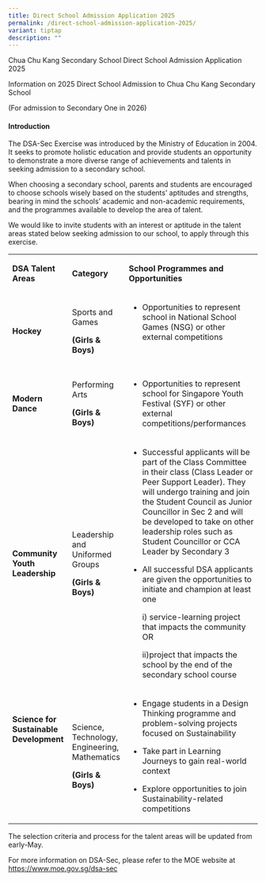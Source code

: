 ```yaml
---
title: Direct School Admission Application 2025
permalink: /direct-school-admission-application-2025/
variant: tiptap
description: ""
---
```

<p>Chua Chu Kang Secondary School Direct School Admission Application 2025</p>
<p>Information on 2025 Direct School Admission to Chua Chu Kang Secondary
School</p>
<p>(For admission to Secondary One in 2026)</p>
<h4>Introduction</h4>
<p>The DSA-Sec Exercise was introduced by the Ministry of Education in 2004.
It seeks to promote holistic education and provide students an opportunity
to demonstrate a more diverse range of achievements and talents in seeking
admission to a secondary school.</p>
<p>When choosing a secondary school, parents and students are encouraged
to choose schools wisely based on the students’ aptitudes and strengths,
bearing in mind the schools’ academic and non-academic requirements, and
the programmes available to develop the area of talent.</p>
<p>We would like to invite students with an interest or aptitude in the talent
areas stated below seeking admission to our school, to apply through this
exercise.</p>
<p></p>
<table style="minWidth: 75px">
<colgroup>
<col>
<col>
<col>
</colgroup>
<tbody>
<tr>
<td rowspan="1" colspan="1">
<p><strong>DSA Talent Areas</strong>
</p>
</td>
<td rowspan="1" colspan="1">
<p><strong>Category</strong>
</p>
</td>
<td rowspan="1" colspan="1">
<p><strong>School Programmes and Opportunities</strong>
</p>
</td>
</tr>
<tr>
<td rowspan="1" colspan="1">
<p><strong>Hockey</strong>
</p>
</td>
<td rowspan="1" colspan="1">
<p>Sports and Games</p>
<p><strong>(Girls &amp; Boys)</strong>
</p>
</td>
<td rowspan="1" colspan="1">
<ul data-tight="true" class="tight">
<li>
<p>Opportunities to represent school in National School Games (NSG) or other
external competitions</p>
<p>&nbsp;</p>
</li>
</ul>
</td>
</tr>
<tr>
<td rowspan="1" colspan="1">
<p><strong>Modern Dance</strong>
</p>
</td>
<td rowspan="1" colspan="1">
<p>Performing Arts</p>
<p><strong>(Girls &amp; Boys)</strong>
</p>
</td>
<td rowspan="1" colspan="1">
<ul data-tight="true" class="tight">
<li>
<p>Opportunities to represent school for Singapore Youth Festival (SYF) or
other external competitions/performances&nbsp;</p>
</li>
</ul>
</td>
</tr>
<tr>
<td rowspan="1" colspan="1">
<p><strong>Community Youth Leadership</strong>
</p>
</td>
<td rowspan="1" colspan="1">
<p>Leadership and Uniformed Groups</p>
<p><strong>(Girls &amp; Boys)</strong>
</p>
</td>
<td rowspan="1" colspan="1">
<ul data-tight="true" class="tight">
<li>
<p>Successful applicants will be part of the Class Committee in their class
(Class Leader or Peer Support Leader). They will undergo training and join
the Student Council as Junior Councillor in Sec 2 and will be developed
to take on other leadership roles such as Student Councillor or CCA Leader
by Secondary 3</p>
</li>
<li>
<p>All successful DSA applicants are given the opportunities to initiate
and champion at least one</p>
<p>i) service-learning project that impacts the community OR</p>
<p>ii)project that impacts the school&nbsp;by the end of the secondary school
course</p>
</li>
</ul>
</td>
</tr>
<tr>
<td rowspan="1" colspan="1">
<p><strong>Science for Sustainable Development</strong>
</p>
<p><strong>&nbsp;</strong>
</p>
<p><strong>&nbsp;</strong>
</p>
<p><strong>&nbsp;</strong>
</p>
</td>
<td rowspan="1" colspan="1">
<p>Science, Technology, Engineering, Mathematics</p>
<p><strong>(Girls &amp; Boys)</strong>
</p>
</td>
<td rowspan="1" colspan="1">
<ul data-tight="true" class="tight">
<li>
<p>Engage students in a Design Thinking programme and problem-solving projects
focused on Sustainability</p>
</li>
<li>
<p>Take part in Learning Journeys to gain real-world context</p>
</li>
<li>
<p>Explore opportunities to join Sustainability-related competitions&nbsp;</p>
</li>
</ul>
</td>
</tr>
</tbody>
</table>
<p>The selection criteria and process for the talent areas will be updated
from early-May.</p>
<p>For more information on DSA-Sec, please refer to the MOE website at
<a href="https://www.moe.gov.sg/dsa-sec" rel="noopener nofollow" target="_blank">https://www.moe.gov.sg/dsa-sec</a>
</p>